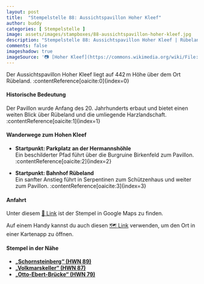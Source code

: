 ```yaml
---
layout: post
title:  "Stempelstelle 88: Aussichtspavillon Hoher Kleef"
author: buddy
categories: [ Stempelstelle ]
image: assets/images/stampboxes/88-aussichtspavillon-hoher-kleef.jpg
description: "Stempelstelle 88: Aussichtspavillon Hoher Kleef | Rübeland"
comments: false
imageshadow: true
imageSource: '📷 [Hoher Kleef](https://commons.wikimedia.org/wiki/File:Hoher_Kleef.jpg) von <a href="//commons.wikimedia.org/wiki/User:B.Thomas95" title="User:B.Thomas95">Thomas Binder</a> unter Lizenz [CC BY-SA 4.0](https://creativecommons.org/licenses/by-sa/4.0)'
---
```


Der Aussichtspavillon Hoher Kleef liegt auf 442 m Höhe über dem Ort Rübeland. :contentReference[oaicite:0]{index=0}

#### Historische Bedeutung

Der Pavillon wurde Anfang des 20. Jahrhunderts erbaut und bietet einen weiten Blick über Rübeland und die umliegende Harzlandschaft. :contentReference[oaicite:1]{index=1}

#### Wanderwege zum Hohen Kleef

- **Startpunkt: Parkplatz an der Hermannshöhle**  
  Ein beschilderter Pfad führt über die Burgruine Birkenfeld zum Pavillon. :contentReference[oaicite:2]{index=2}

- **Startpunkt: Bahnhof Rübeland**  
  Ein sanfter Anstieg führt in Serpentinen zum Schützenhaus und weiter zum Pavillon. :contentReference[oaicite:3]{index=3}

#### Anfahrt

Unter diesem [📍 Link](https://www.google.com/maps/dir/?api=1&origin=&destination=51.75370%2C%2010.84622) ist der Stempel in Google Maps zu finden.

<div class="android-only">
  Auf einem Handy kannst du auch diesen 
  <a href="geo:51.75370,10.84622">🗺️ Link</a> 
  verwenden, um den Ort in einer Kartenapp zu öffnen.
  <p></p>
</div>

#### Stempel in der Nähe

- [**„Schornsteinberg“ (HWN 89)**](/stempelstelle-89-schornsteinberg)
- [**„Volkmarskeller“ (HWN 87)**](/stempelstelle-87-volkmarskeller)
- [**„Otto-Ebert-Brücke“ (HWN 79)**](/stempelstelle-79-otto-ebert-bruecke)
